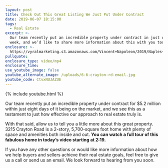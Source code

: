 ```yaml
---
layout: post
title: Check Out This Great Listing We Just Put Under Contract
date: 2019-06-07 18:15:00
tags:
  - Real Estate
excerpt: >-
  Our team recently put an incredible property under contract in just over a
  week, and we’d like to share more information about this with you today.
enclosure: >-
  https://vyralmarketing.s3.amazonaws.com/Vincent+Napoleon/2019/Naples+Real+Estate+Agent+_+3215+Crayton+Rd.mp4
pullquote:
enclosure_type: video/mp4
enclosure_time:
use_youtube_image: false
youtube_alternate_image: /uploads/6-6-crayton-rd-email.jpg
youtube_code: CtvxNUJAZUE
---
```


{% include youtube.html %}

Our team recently put an incredible property under contract for $5.2 million within just eight days of it being on the market, and we see this as a testament to just how effective our approach to real estate truly is.&nbsp;

With that said, allow us to tell you a little more about this great property. 3215 Crayton Road is a 2-story, 5,700-square foot home with plenty of space and amenities both inside and out. **You can watch a full tour of this fabulous home in today’s video starting at 2:19.**

If you have any other questions or would like more information about how we help buyers and sellers achieve their real estate goals, feel free to give us a call or send us an email. We look forward to hearing from you soon.<br>&nbsp;

&nbsp;